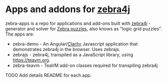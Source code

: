 # Apps and addons for [zebra4j](https://github.com/murfffi/zebra4j#readme)

zebra-apps is a repo for applications and add-ons built with
[zebra4j](https://github.com/murfffi/zebra4j#readme) -  generator and solver for [Zebra
puzzles](https://en.wikipedia.org/wiki/Zebra_Puzzle), also knows as "logic grid puzzles".
The apps are:

- zebra-demo - An Angular/[Clarity](https://clarity.design/) Javascript application that
  demonstrates zebra4j in the browser. Uses zebrajs.
- zebrajs - zebra4j, transpiled as a JavaScript library, using https://teavm.org.
- zebra-teavm - TeaVM add-on classes required for transpiling zebra4j

TODO Add details README for each app.